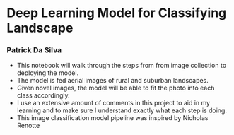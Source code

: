 # Deep Learning Model for Classifying Landscape
###  Patrick Da Silva
* This notebook will walk through the steps from from image collection to deploying the model.
* The model is fed aerial images of rural and suburban landscapes.
* Given novel images, the model will be able to fit the photo into each class accordingly.
* I use an extensive amount of comments in this project to aid in my learning and to make sure I understand exactly what each step is doing.
* This image classification model pipeline was inspired by Nicholas Renotte
